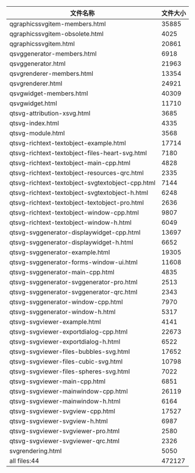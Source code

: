 文件名称 | 文件大小
---|---
qgraphicssvgitem-members.html|35885
qgraphicssvgitem-obsolete.html|4025
qgraphicssvgitem.html|20861
qsvggenerator-members.html|6918
qsvggenerator.html|21963
qsvgrenderer-members.html|13354
qsvgrenderer.html|24921
qsvgwidget-members.html|40309
qsvgwidget.html|11710
qtsvg-attribution-xsvg.html|3685
qtsvg-index.html|4335
qtsvg-module.html|3568
qtsvg-richtext-textobject-example.html|17714
qtsvg-richtext-textobject-files-heart-svg.html|7180
qtsvg-richtext-textobject-main-cpp.html|4828
qtsvg-richtext-textobject-resources-qrc.html|2335
qtsvg-richtext-textobject-svgtextobject-cpp.html|7144
qtsvg-richtext-textobject-svgtextobject-h.html|6248
qtsvg-richtext-textobject-textobject-pro.html|2636
qtsvg-richtext-textobject-window-cpp.html|9807
qtsvg-richtext-textobject-window-h.html|6049
qtsvg-svggenerator-displaywidget-cpp.html|13697
qtsvg-svggenerator-displaywidget-h.html|6652
qtsvg-svggenerator-example.html|19305
qtsvg-svggenerator-forms-window-ui.html|11608
qtsvg-svggenerator-main-cpp.html|4835
qtsvg-svggenerator-svggenerator-pro.html|2513
qtsvg-svggenerator-svggenerator-qrc.html|2343
qtsvg-svggenerator-window-cpp.html|7970
qtsvg-svggenerator-window-h.html|5317
qtsvg-svgviewer-example.html|4141
qtsvg-svgviewer-exportdialog-cpp.html|22673
qtsvg-svgviewer-exportdialog-h.html|6522
qtsvg-svgviewer-files-bubbles-svg.html|17652
qtsvg-svgviewer-files-cubic-svg.html|10798
qtsvg-svgviewer-files-spheres-svg.html|7022
qtsvg-svgviewer-main-cpp.html|6851
qtsvg-svgviewer-mainwindow-cpp.html|26119
qtsvg-svgviewer-mainwindow-h.html|6164
qtsvg-svgviewer-svgview-cpp.html|17527
qtsvg-svgviewer-svgview-h.html|6987
qtsvg-svgviewer-svgviewer-pro.html|2580
qtsvg-svgviewer-svgviewer-qrc.html|2326
svgrendering.html|5050
all files:44|472127
